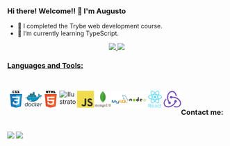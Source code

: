 ### Hi there! Welcome!! 👋 I'm Augusto


- 🔭  I completed the Trybe web development course.
- 🌱 I’m currently learning TypeScript.

<div align="center">
  <a href="https://github.com/August0CM">
  <img height="180em" src="https://github-readme-stats.vercel.app/api?username=August0CM&show_icons=true&theme=tokyonight&include_all_commits=true&count_private=true"/>
  <img height="180em" src="https://github-readme-stats.vercel.app/api/top-langs/?username=August0CM&layout=compact&langs_count=7&theme=tokyonight"/>
</div>

<p align="left">
</p>

<h3 align="left">Languages and Tools:</h3>
  </div>
<div style="display: inline_block"><br>

<p align="left"> 
  <a href="https://www.w3schools.com/css/" target="_blank" rel="noreferrer">  <img src="https://raw.githubusercontent.com/devicons/devicon/master/icons/css3/css3-original-wordmark.svg" align="left" alt="css3" width="40" height="40"/> 
  </a> <a href="https://www.docker.com/" target="_blank" rel="noreferrer"> <img src="https://raw.githubusercontent.com/devicons/devicon/master/icons/docker/docker-original-wordmark.svg" align="left" alt="docker" width="40" height="40"/> 
  </a> <a href="https://www.w3.org/html/" target="_blank" rel="noreferrer"> <img src="https://raw.githubusercontent.com/devicons/devicon/master/icons/html5/html5-original-wordmark.svg" align="left" alt="html5" width="40" height="40"/> 
  </a> <a href="https://www.adobe.com/in/products/illustrator.html" target="_blank" rel="noreferrer"> <img src="https://www.vectorlogo.zone/logos/adobe_illustrator/adobe_illustrator-icon.svg" align="left" alt="illustrator" width="40" height="40"/> 
  </a> <a href="https://developer.mozilla.org/en-US/docs/Web/JavaScript" target="_blank" rel="noreferrer"> <img src="https://raw.githubusercontent.com/devicons/devicon/master/icons/javascript/javascript-original.svg" align="left" alt="javascript" width="40" height="40"/> 
  </a> <a href="https://www.mongodb.com/" target="_blank" rel="noreferrer"> <img src="https://raw.githubusercontent.com/devicons/devicon/master/icons/mongodb/mongodb-original-wordmark.svg" align="left" alt="mongodb" width="40" height="40"/> 
  </a> <a href="https://www.mysql.com/" target="_blank" rel="noreferrer"> <img src="https://raw.githubusercontent.com/devicons/devicon/master/icons/mysql/mysql-original-wordmark.svg" align="left" alt="mysql" width="40" height="40"/> 
  </a> <a href="https://nodejs.org" target="_blank" rel="noreferrer"> <img src="https://raw.githubusercontent.com/devicons/devicon/master/icons/nodejs/nodejs-original-wordmark.svg" align="left" alt="nodejs" width="40" height="40"/> 
  </a> <a href="https://reactjs.org/" target="_blank" rel="noreferrer"> <img src="https://raw.githubusercontent.com/devicons/devicon/master/icons/react/react-original-wordmark.svg" align="left" alt="react" width="40" height="40"/> 
  </a> <a href="https://redux.js.org" target="_blank" rel="noreferrer"> <img src="https://raw.githubusercontent.com/devicons/devicon/master/icons/redux/redux-original.svg" align="left" alt="redux" width="40" height="40"/> </a> </p>
  </div>
  
<p align="left"><br>
<h3 align="left">Contact me:</h3>
</p>

 <div style="display: inline_block"><br>
  <a href = "mailto:acmourao91@gmail.com"><img src="https://img.shields.io/badge/Gmail-D14836?style=for-the-badge&logo=gmail&logoColor=white" align="center" target="_blank"></a>
  <a href="https://www.linkedin.com/in/augusto-de-carvalho-mour%C3%A3o/" target="_blank"><img src="https://img.shields.io/badge/-LinkedIn-%230077B5?style=for-the-badge&logo=linkedin&logoColor=white" align="center" target="_blank"></a> 
</div>
